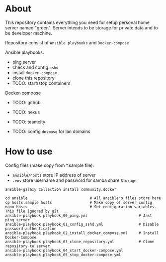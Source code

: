 About
=====

This repository contains everything you need for setup personal home server named "green". 
Server intends to be storage for private data and to be developer machine.

Repository consist of `Ansible playbooks` and `Docker-compose`

Ansible playbooks:
* ping server
* check and config `sshd`
* install `docker-compose`
* clone this repository
* TODO: start/stop containers

Docker-compose
* TODO: github
* TODO: nexus
* TODO: teamcity


* TODO: config `dnsmasq` for lan domains 


How to use
==========
Config files (make copy from *.sample file): 
* `ansible/hosts` store IP address of server
* `.env` store username and password for samba share `Storage`
```shell
ansible-galaxy collection install community.docker

cd ansible                            # All ansible's files store here
cp hosts.sample hosts                 # Make copy of server config
nano hosts                            # Set configuration variables. This file ignored by git
ansible-playbook playbook_00_ping.yml                       # Jast ping server
ansible-playbook playbook_01_config_sshd.yml                # Disable password authentication
ansible-playbook playbook_02_install_docker_compose.yml     # Install Docker-Compose
ansible-playbook playbook_03_clone_repository.yml           # Clone repository to server
ansible-playbook playbook_04_start_docker-compose.yml       
ansible-playbook playbook_05_stop_docker-compose.yml
```
